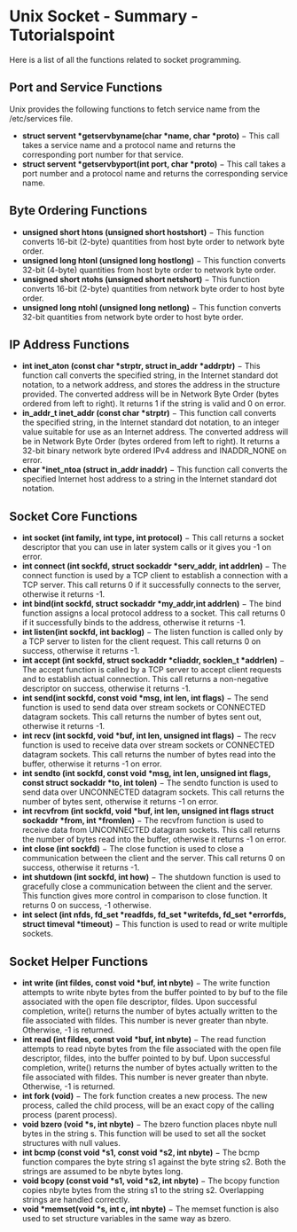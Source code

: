 # Unix Socket - Summary - Tutorialspoint

Here is a list of all the functions related to socket programming.

## Port and Service Functions

Unix provides the following functions to fetch service name from the /etc/services file.

* **struct servent \*getservbyname\(char \*name, char \*proto\)** − This call takes a service name and a protocol name and returns the corresponding port number for that service.
* **struct servent \*getservbyport\(int port, char \*proto\)** − This call takes a port number and a protocol name and returns the corresponding service name.

## Byte Ordering Functions

* **unsigned short htons \(unsigned short hostshort\)** − This function converts 16-bit \(2-byte\) quantities from host byte order to network byte order.
* **unsigned long htonl \(unsigned long hostlong\)** − This function converts 32-bit \(4-byte\) quantities from host byte order to network byte order.
* **unsigned short ntohs \(unsigned short netshort\)** − This function converts 16-bit \(2-byte\) quantities from network byte order to host byte order.
* **unsigned long ntohl \(unsigned long netlong\)** − This function converts 32-bit quantities from network byte order to host byte order.

## IP Address Functions

* **int inet\_aton \(const char \*strptr, struct in\_addr \*addrptr\)** − This function call converts the specified string, in the Internet standard dot notation, to a network address, and stores the address in the structure provided. The converted address will be in Network Byte Order \(bytes ordered from left to right\). It returns 1 if the string is valid and 0 on error.
* **in\_addr\_t inet\_addr \(const char \*strptr\)** − This function call converts the specified string, in the Internet standard dot notation, to an integer value suitable for use as an Internet address. The converted address will be in Network Byte Order \(bytes ordered from left to right\). It returns a 32-bit binary network byte ordered IPv4 address and INADDR\_NONE on error.
* **char \*inet\_ntoa \(struct in\_addr inaddr\)** − This function call converts the specified Internet host address to a string in the Internet standard dot notation.

## Socket Core Functions

* **int socket \(int family, int type, int protocol\)** − This call returns a socket descriptor that you can use in later system calls or it gives you -1 on error.
* **int connect \(int sockfd, struct sockaddr \*serv\_addr, int addrlen\)** − The connect function is used by a TCP client to establish a connection with a TCP server. This call returns 0 if it successfully connects to the server, otherwise it returns -1.
* **int bind\(int sockfd, struct sockaddr \*my\_addr,int addrlen\)** − The bind function assigns a local protocol address to a socket. This call returns 0 if it successfully binds to the address, otherwise it returns -1.
* **int listen\(int sockfd, int backlog\)** − The listen function is called only by a TCP server to listen for the client request. This call returns 0 on success, otherwise it returns -1.
* **int accept \(int sockfd, struct sockaddr \*cliaddr, socklen\_t \*addrlen\)** − The accept function is called by a TCP server to accept client requests and to establish actual connection. This call returns a non-negative descriptor on success, otherwise it returns -1.
* **int send\(int sockfd, const void \*msg, int len, int flags\)** − The send function is used to send data over stream sockets or CONNECTED datagram sockets. This call returns the number of bytes sent out, otherwise it returns -1.
* **int recv \(int sockfd, void \*buf, int len, unsigned int flags\)** − The recv function is used to receive data over stream sockets or CONNECTED datagram sockets. This call returns the number of bytes read into the buffer, otherwise it returns -1 on error.
* **int sendto \(int sockfd, const void \*msg, int len, unsigned int flags, const struct sockaddr \*to, int tolen\)** − The sendto function is used to send data over UNCONNECTED datagram sockets. This call returns the number of bytes sent, otherwise it returns -1 on error.
* **int recvfrom \(int sockfd, void \*buf, int len, unsigned int flags struct sockaddr \*from, int \*fromlen\)** − The recvfrom function is used to receive data from UNCONNECTED datagram sockets. This call returns the number of bytes read into the buffer, otherwise it returns -1 on error.
* **int close \(int sockfd\)** − The close function is used to close a communication between the client and the server. This call returns 0 on success, otherwise it returns -1.
* **int shutdown \(int sockfd, int how\)** − The shutdown function is used to gracefully close a communication between the client and the server. This function gives more control in comparison to close function. It returns 0 on success, -1 otherwise.
* **int select \(int nfds, fd\_set \*readfds, fd\_set \*writefds, fd\_set \*errorfds, struct timeval \*timeout\)** − This function is used to read or write multiple sockets.

## Socket Helper Functions

* **int write \(int fildes, const void \*buf, int nbyte\)** − The write function attempts to write nbyte bytes from the buffer pointed to by buf to the file associated with the open file descriptor, fildes. Upon successful completion, write\(\) returns the number of bytes actually written to the file associated with fildes. This number is never greater than nbyte. Otherwise, -1 is returned.
* **int read \(int fildes, const void \*buf, int nbyte\)** − The read function attempts to read nbyte bytes from the file associated with the open file descriptor, fildes, into the buffer pointed to by buf. Upon successful completion, write\(\) returns the number of bytes actually written to the file associated with fildes. This number is never greater than nbyte. Otherwise, -1 is returned.
* **int fork \(void\)** − The fork function creates a new process. The new process, called the child process, will be an exact copy of the calling process \(parent process\).
* **void bzero \(void \*s, int nbyte\)** − The bzero function places nbyte null bytes in the string s. This function will be used to set all the socket structures with null values.
* **int bcmp \(const void \*s1, const void \*s2, int nbyte\)** − The bcmp function compares the byte string s1 against the byte string s2. Both the strings are assumed to be nbyte bytes long.
* **void bcopy \(const void \*s1, void \*s2, int nbyte\)** − The bcopy function copies nbyte bytes from the string s1 to the string s2. Overlapping strings are handled correctly.
* **void \*memset\(void \*s, int c, int nbyte\)** − The memset function is also used to set structure variables in the same way as bzero.

